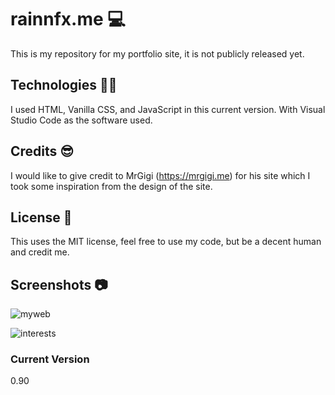# rainnfx.me 💻

This is my repository for my portfolio site, it is not publicly released yet.

## Technologies 🧑‍💻

I used HTML, Vanilla CSS, and JavaScript in this current version. With Visual Studio Code as the software used.

## Credits 😎

I would like to give credit to MrGigi (https://mrgigi.me) for his site which I took some inspiration from the design of the site.

## License 📜

This uses the MIT license, feel free to use my code, but be a decent human and credit me.

## Screenshots 📷

![myweb](https://user-images.githubusercontent.com/74088595/219511292-e88681a7-a646-4e54-b56d-ab667cc80e8b.png)

![interests](https://user-images.githubusercontent.com/74088595/219511945-1573f31a-e353-475f-9b18-94007949264c.png)

### Current Version
0.90

